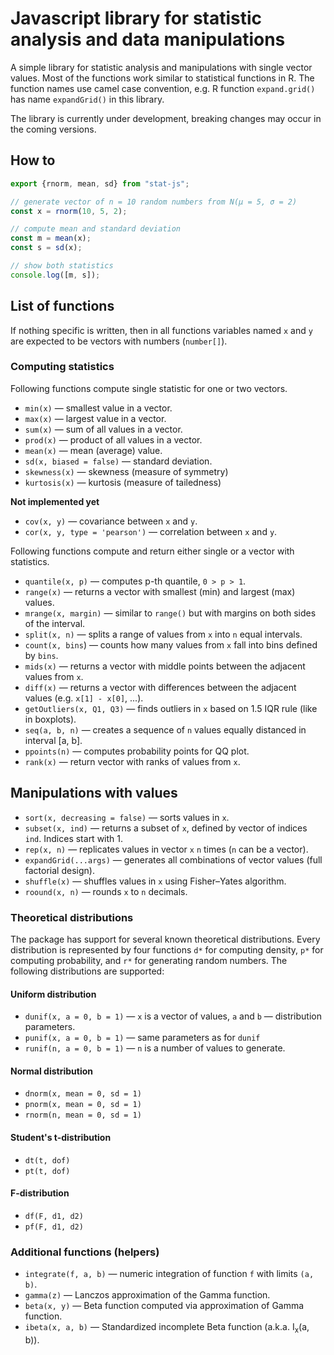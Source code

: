 # Javascript library for statistic analysis and data manipulations

A simple library for statistic analysis and manipulations with single vector values. Most of the functions work similar to statistical functions in R. The function names use camel case convention, e.g. R function `expand.grid()` has name `expandGrid()` in this library.

The library is currently under development, breaking changes may occur in the coming versions.

## How to

```javascript
export {rnorm, mean, sd} from "stat-js";

// generate vector of n = 10 random numbers from N(µ = 5, σ = 2)
const x = rnorm(10, 5, 2);

// compute mean and standard deviation
const m = mean(x);
const s = sd(x);

// show both statistics
console.log([m, s]);
```

## List of functions

If nothing specific is written, then in all functions variables named `x` and `y` are expected to be vectors with numbers (`number[]`).

### Computing statistics

Following functions compute single statistic for one or two vectors.

* `min(x)` — smallest value in a vector.
* `max(x)` — largest value in a vector.
* `sum(x)` — sum of all values in a vector.
* `prod(x)` — product of all values in a vector.
* `mean(x)` — mean (average) value.
* `sd(x, biased = false)` — standard deviation.
* `skewness(x)` — skewness (measure of symmetry)
* `kurtosis(x)` — kurtosis (measure of tailedness)

**Not implemented yet**

* `cov(x, y)` — covariance between `x` and `y`.
* `cor(x, y, type = 'pearson')` — correlation between `x` and `y`.

Following functions compute and return either single or a vector with statistics.

* `quantile(x, p)` — computes p-th quantile, `0 > p > 1`.
* `range(x)` — returns a vector with smallest (min) and largest (max) values.
* `mrange(x, margin)` — similar to `range()` but with margins on both sides of the interval.
* `split(x, n)` — splits a range of values from `x` into `n` equal intervals.
* `count(x, bins`) — counts how many values from `x` fall into bins defined by `bins`.
* `mids(x)` — returns a vector with middle points between the adjacent values from `x`.
* `diff(x)` — returns a vector with differences between the adjacent values (e.g. `x[1] - x[0]`, ...).
* `getOutliers(x, Q1, Q3)` — finds outliers in `x` based on 1.5 IQR rule (like in boxplots).
* `seq(a, b, n)` — creates a sequence of `n` values equally distanced in interval [a, b].
* `ppoints(n)` — computes probability points for QQ plot.
* `rank(x)` — return vector with ranks of values from `x`.

## Manipulations with values

* `sort(x, decreasing = false)` — sorts values in `x`.
* `subset(x, ind)` — returns a subset of `x`, defined by vector of indices `ind`. Indices start with 1.
* `rep(x, n)` — replicates values in vector `x` `n` times (`n` can be a vector).
* `expandGrid(...args)` — generates all combinations of vector values (full factorial design).
* `shuffle(x)` — shuffles values in `x` using Fisher–Yates algorithm.
* `roound(x, n)` — rounds `x` to `n` decimals.

### Theoretical distributions

The package has support for several known theoretical distributions. Every distribution is represented by four functions `d*` for computing density, `p*` for computing probability, and `r*` for generating random numbers. The following distributions are supported:

#### Uniform distribution
* `dunif(x, a = 0, b = 1)` — `x` is a vector of values, `a` and `b` — distribution parameters.
* `punif(x, a = 0, b = 1)` — same parameters as for `dunif`
* `runif(n, a = 0, b = 1)` — `n` is a number of values to generate.

#### Normal distribution
* `dnorm(x, mean = 0, sd = 1)`
* `pnorm(x, mean = 0, sd = 1)`
* `rnorm(n, mean = 0, sd = 1)`

#### Student's t-distribution
* `dt(t, dof)`
* `pt(t, dof)`

#### F-distribution
* `df(F, d1, d2)`
* `pf(F, d1, d2)`

### Additional functions (helpers)

* `integrate(f, a, b)` — numeric integration of function `f` with limits `(a, b)`.
* `gamma(z)` — Lanczos approximation of the Gamma function.
* `beta(x, y)` — Beta function computed via approximation of Gamma function.
* `ibeta(x, a, b)` — Standardized incomplete Beta function (a.k.a. I<sub>x</sub>(a, b)).

